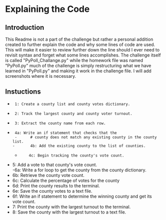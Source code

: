 # Explaining the Code

## Introduction

This Readme is not a part of the challenge but rather a personal addition created to further explain the code and why some lines of code are used. This will make it easier to review further down the line should I ever need to revisit syntax and forget what some lines accomplishes. The challenge itself is called "PyPoll_Challange.py" while the homework file was named "PyPoll.py" much of the challenge is simply restructuring what we have learned in "PyPoll.py" and making it work in the challenge file. I will add screenshots where it is necessary. 


## Instuctions 
-      1: Create a county list and county votes dictionary.
-      2: Track the largest county and county voter turnout.
-      3: Extract the county name from each row.
-      4a: Write an if statement that checks that the
       -      # county does not match any existing county in the county list.
      -       4b: Add the existing county to the list of counties.
     -         4c: Begin tracking the county's vote count.
-   5: Add a vote to that county's vote count.     
-6a: Write a for loop to get the county from the county dictionary.
 - 6b: Retrieve the county vote count.
 - 6c: Calculate the percentage of votes for the county
 - 6d: Print the county results to the terminal.
 - 6e: Save the county votes to a text file.
 - 6f: Write an if statement to determine the winning county and get its vote count.
- 7: Print the county with the largest turnout to the terminal.
- 8: Save the county with the largest turnout to a text file.
 
 
